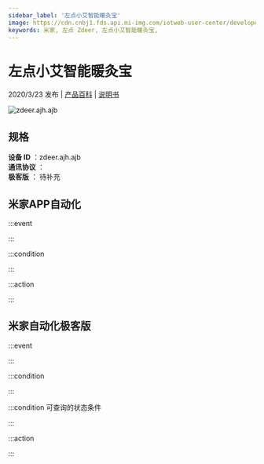 ```yaml
---
sidebar_label: '左点小艾智能暖灸宝'
image: https://cdn.cnbj1.fds.api.mi-img.com/iotweb-user-center/developer_1679047653946zW3rzWf7.png?GalaxyAccessKeyId=AKVGLQWBOVIRQ3XLEW&Expires=9223372036854775807&Signature=CA0hor8ydYlzKeLThIU9/3KPQ7w=
keywords: 米家, 左点 Zdeer, 左点小艾智能暖灸宝, 
---
```

# 左点小艾智能暖灸宝

2020/3/23 发布 | [产品百科](https://home.mi.com/webapp/content/baike/product/index.html?model=zdeer.ajh.ajb/) | [说明书](https://home.mi.com/views/introduction.html?model=zdeer.ajh.ajb&region=cn)

![zdeer.ajh.ajb](https://cdn.cnbj1.fds.api.mi-img.com/iotweb-user-center/developer_1679047653946zW3rzWf7.png?GalaxyAccessKeyId=AKVGLQWBOVIRQ3XLEW&Expires=9223372036854775807&Signature=CA0hor8ydYlzKeLThIU9/3KPQ7w=)

## 规格  
> 
**设备 ID** ：zdeer.ajh.ajb  
**通讯协议** ：  
**极客版**  ： 待补充 


## 米家APP自动化  

:::event  

:::

:::condition  

:::

:::action   

:::

## 米家自动化极客版  

:::event  

:::

:::condition  

:::

:::condition 可查询的状态条件  

:::

:::action  

:::

        
